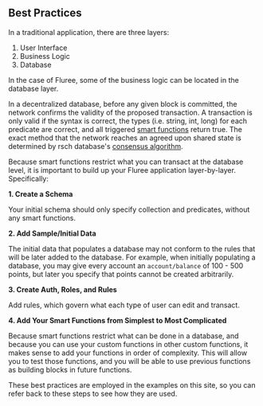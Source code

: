 ## Best Practices

In a traditional application, there are three layers:

1. User Interface
2. Business Logic
3. Database

In the case of Fluree, some of the business logic can be located in the database layer.

In a decentralized database, before any given block is committed, the network confirms the validity of the proposed transaction. A transaction is only valid if the syntax is correct, the types (i.e. string, int, long) for each predicate are correct, and all triggered [smart functions](/docs/infrastructure/smart-functions) return true. The exact method that the network reaches an agreed upon shared state is determined by rsch database's [consensus algorithm](/docs/database-setup/database-settings).

Because smart functions restrict what you can transact at the database level, it is important to build up your Fluree application layer-by-layer. Specifically: 

**1. Create a Schema**

Your initial schema should only specify collection and predicates, without any smart functions. 

**2. Add Sample/Initial Data**

The initial data that populates a database may not conform to the rules that will be later added to the database. For example, when initially populating a database, you may give every account an `account/balance` of 100 - 500 points, but later you specify that points cannot be created arbitrarily. 

**3. Create Auth, Roles, and Rules**

Add rules, which govern what each type of user can edit and transact. 

**4. Add Your Smart Functions from Simplest to Most Complicated**

Because smart functions restrict what can be done in a database, and because you can use your custom functions in other custom functions, it makes sense to add your functions in order of complexity. This will allow you to test those functions, and you will be able to use previous functions as building blocks in future functions. 

These best practices are employed in the examples on this site, so you can refer back to these steps to see how they are used. 